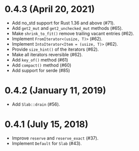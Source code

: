 # 0.4.3 (April 20, 2021)

* Add no_std support for Rust 1.36 and above (#71).
* Add `get2_mut` and `get2_unchecked_mut` methods (#65).
* Make `shrink_to_fit()` remove trailing vacant entries (#62).
* Implement `FromIterator<(usize, T)>` (#62).
* Implement `IntoIterator<Item = (usize, T)>` (#62).
* Provide `size_hint()` of the iterators (#62).
* Make all iterators reversible (#62).
* Add `key_of()` method (#61)
* Add `compact()` method (#60)
* Add support for serde (#85)

# 0.4.2 (January 11, 2019)

* Add `Slab::drain` (#56).

# 0.4.1 (July 15, 2018)

* Improve `reserve` and `reserve_exact` (#37).
* Implement `Default` for `Slab` (#43).

